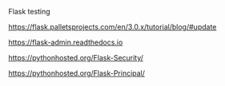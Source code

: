 Flask testing

<https://flask.palletsprojects.com/en/3.0.x/tutorial/blog/#update>

<https://flask-admin.readthedocs.io>

<https://pythonhosted.org/Flask-Security/>

<https://pythonhosted.org/Flask-Principal/>
